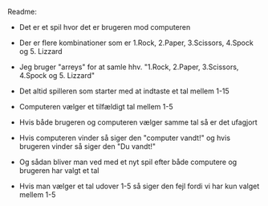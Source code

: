 Readme:

- Det er et spil hvor det er brugeren mod computeren

- Der er flere kombinationer som er 1.Rock, 2.Paper, 3.Scissors, 4.Spock og 5. Lizzard

- Jeg bruger "arreys" for at samle hhv. "1.Rock, 2.Paper, 3.Scissors, 4.Spock og 5. Lizzard"

- Det altid spilleren som starter med at indtaste et tal mellem 1-15

- Computeren vælger et tilfældigt tal mellem 1-5

- Hvis både brugeren og computeren vælger samme tal så er det ufagjort

- Hvis computeren vinder så siger den "computer vandt!" og hvis brugeren vinder så siger den "Du vandt!"

- Og sådan bliver man ved med et nyt spil efter både computere og brugeren har valgt et tal 

- Hvis man vælger et tal udover 1-5 så siger den fejl fordi vi har kun valget mellem 1-5
